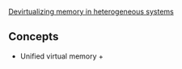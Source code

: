 [Devirtualizing memory in heterogeneous systems](http://pages.cs.wisc.edu/~swapnilh/resources/asplos18_dvm_final.pdf)

## Concepts
+ Unified virtual memory
	+ 
